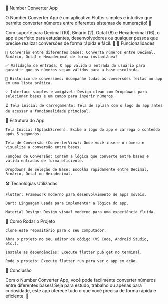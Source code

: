 📱 Number Converter App

O Number Converter App é um aplicativo Flutter simples e intuitivo que permite converter números entre diferentes sistemas de numeração! 🔢

Com suporte para Decimal (10), Binário (2), Octal (8) e Hexadecimal (16), o app é perfeito para estudantes, desenvolvedores ou qualquer pessoa que precise realizar conversões de forma rápida e fácil. 🚀
🚀 Funcionalidades

    🔄 Conversão entre diferentes bases: Converta números entre Decimal, Binário, Octal e Hexadecimal de forma instantânea!

    ✅ Validação de entrada: O app valida a entrada do usuário para garantir que os números sejam válidos para a base escolhida.

    📝 Histórico de conversões: Acompanhe todas as conversões feitas no app em uma lista prática.

    💡 Interface simples e amigável: Design clean com Dropdowns para selecionar bases e um campo para inserir números.

    ⏳ Tela inicial de carregamento: Tela de splash com o logo do app antes de acessar a funcionalidade principal.

📱 Estrutura do App

    Tela Inicial (SplashScreen): Exibe a logo do app e carrega o conteúdo após 5 segundos.

    Tela de Conversão (ConverterView): Onde você insere o número e visualiza a conversão entre bases.

    Funções de Conversão: Contém a lógica que converte entre bases e valida entradas de forma eficiente.

    Dropdowns de Seleção de Base: Escolha rapidamente entre Decimal, Binário, Octal ou Hexadecimal.

🛠️ Tecnologias Utilizadas

    Flutter: Framework moderno para desenvolvimento de apps móveis.

    Dart: Linguagem usada para implementar a lógica do app.

    Material Design: Design visual moderno para uma experiência fluida.

🔧 Como Rodar o Projeto

    Clone este repositório para o seu computador.

    Abra o projeto no seu editor de código (VS Code, Android Studio, etc.).

    Instale as dependências: Execute flutter pub get no terminal.

    Rode o projeto: Execute flutter run para ver o app em ação.

🌟 Conclusão

Com o Number Converter App, você pode facilmente converter números entre diferentes bases! Seja para estudo, trabalho ou apenas para curiosidade, este app oferece tudo o que você precisa de forma rápida e eficiente. 💪
